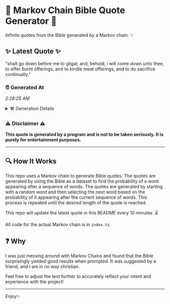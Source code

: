 # 📖 Markov Chain Bible Quote Generator 📖

Infinite quotes from the Bible generated by a Markov chain. ✨

## ✨ Latest Quote ✨
"shalt go down before me to gilgal; and, behold, i will come down unto thee, to offer burnt offerings, and to kindle meat offerings, and to do sacrifice continually."

### ⏰ Generated At
*2:28:25 AM*

<details>
    <summary>🛠️ Generation Details</summary>
    <p>
        <strong>🌱 Seed:</strong> shalt<br>
        <strong>🔄 Iterations:</strong> 28<br>
        <strong>📜 Context History:</strong><br>[ shalt ]: go<br>[ shalt, go ]: down<br>[ shalt, go, down ]: before<br>[ shalt, go, down, before ]: me<br>[ shalt, go, down, before, me ]: to<br>[ shalt, go, down, before, me, to ]: gilgal;<br>[ go, down, before, me, to, gilgal; ]: and,<br>[ down, before, me, to, gilgal;, and, ]: behold,<br>[ before, me, to, gilgal;, and,, behold, ]: i<br>[ me, to, gilgal;, and,, behold,, i ]: will<br>[ to, gilgal;, and,, behold,, i, will ]: come<br>[ gilgal;, and,, behold,, i, will, come ]: down<br>[ and,, behold,, i, will, come, down ]: unto<br>[ behold,, i, will, come, down, unto ]: thee,<br>[ i, will, come, down, unto, thee, ]: to<br>[ will, come, down, unto, thee,, to ]: offer<br>[ come, down, unto, thee,, to, offer ]: burnt<br>[ down, unto, thee,, to, offer, burnt ]: offerings,<br>[ unto, thee,, to, offer, burnt, offerings, ]: and<br>[ thee,, to, offer, burnt, offerings,, and ]: to<br>[ to, offer, burnt, offerings,, and, to ]: kindle<br>[ offer, burnt, offerings,, and, to, kindle ]: meat<br>[ burnt, offerings,, and, to, kindle, meat ]: offerings,<br>[ offerings,, and, to, kindle, meat, offerings, ]: and<br>[ and, to, kindle, meat, offerings,, and ]: to<br>[ to, kindle, meat, offerings,, and, to ]: do<br>[ kindle, meat, offerings,, and, to, do ]: sacrifice<br>[ meat, offerings,, and, to, do, sacrifice ]: continually.<br>
    </p>
</details>

### ⚠️ Disclaimer ⚠️
**This quote is generated by a program and is not to be taken seriously. It is purely for entertainment purposes.**

---

## 🔍 How It Works

This repo uses a Markov chain to generate Bible quotes. The quotes are generated by using the Bible as a dataset to find the probability of a word appearing after a sequence of words. The quotes are generated by starting with a random word and then selecting the next word based on the probability of it appearing after the current sequence of words. This process is repeated until the desired length of the quote is reached.

This repo will update the latest quote in this README every 10 minutes. ⏳

All code for the actual Markov chain is in `index.ts`.

## ❓ Why

I was just messing around with Markov Chains and found that the Bible surprisingly yielded good results when prompted. 
It was suggested by a friend, and I am in no way christian.

Feel free to adjust the text further to accurately reflect your intent and experience with the project!

---

*Enjoy*✨
